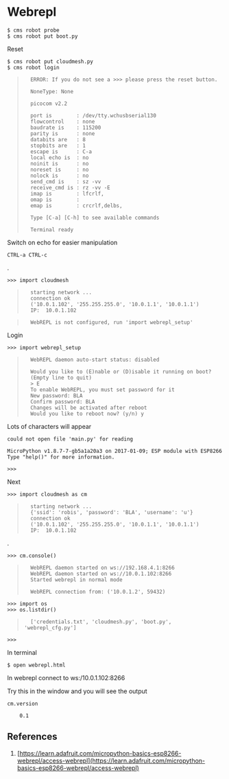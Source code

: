 # Webrepl

	$ cms robot probe
	$ cms robot put boot.py

Reset

	$ cms robot put cloudmesh.py 
	$ cms robot login


>		ERROR: If you do not see a >>> please press the reset button.
>
>		NoneType: None
>
>		picocom v2.2
>
>		port is        : /dev/tty.wchusbserial130
>		flowcontrol    : none
>		baudrate is    : 115200
>		parity is      : none
>		databits are   : 8
>		stopbits are   : 1
>		escape is      : C-a
>		local echo is  : no
>		noinit is      : no
>		noreset is     : no
>		nolock is      : no
>		send_cmd is    : sz -vv
>		receive_cmd is : rz -vv -E
>		imap is        : lfcrlf,
>		omap is        : 
>		emap is        : crcrlf,delbs,
>
>		Type [C-a] [C-h] to see available commands
>
>		Terminal ready

Switch on echo for easier manipulation

	CTRL-a CTRL-c

.

	>>> import cloudmesh

>		starting network ...
>		connection ok
>		('10.0.1.102', '255.255.255.0', '10.0.1.1', '10.0.1.1')
>		IP:  10.0.1.102

>		WebREPL is not configured, run 'import webrepl_setup'

Login

	>>> import webrepl_setup

>		WebREPL daemon auto-start status: disabled
>
>		Would you like to (E)nable or (D)isable it running on boot?
>		(Empty line to quit)
>		> E
>		To enable WebREPL, you must set password for it
>		New password: BLA
>		Confirm password: BLA
>		Changes will be activated after reboot
>		Would you like to reboot now? (y/n) y

Lots of characters will appear

	could not open file 'main.py' for reading

	MicroPython v1.8.7-7-gb5a1a20a3 on 2017-01-09; ESP module with ESP8266
	Type "help()" for more information.

	>>> 

Next	
	
	>>> import cloudmesh as cm

>		starting network ...
>		{'ssid': 'robis', 'password': 'BLA', 'username': 'u'}
>		connection ok
>		('10.0.1.102', '255.255.255.0', '10.0.1.1', '10.0.1.1')
>		IP:  10.0.1.102
	
.

	>>> cm.console()
	
>		WebREPL daemon started on ws://192.168.4.1:8266
>		WebREPL daemon started on ws://10.0.1.102:8266
>		Started webrepl in normal mode
>	
>		WebREPL connection from: ('10.0.1.2', 59432)


	>>> import os
	>>> os.listdir()
	
>		['credentials.txt', 'cloudmesh.py', 'boot.py', 'webrepl_cfg.py']

	>>>
	
In terminal		
	
	$ open webrepl.html

In webrepl connect to ws:/10.0.1.102:8266

Try this in the window and you will see the output

	cm.version
	
		0.1

## References

1. [https://learn.adafruit.com/micropython-basics-esp8266-webrepl/access-webrepl](https://learn.adafruit.com/micropython-basics-esp8266-webrepl/access-webrepl)